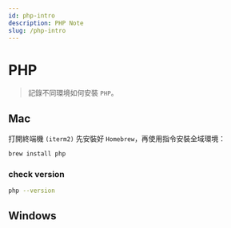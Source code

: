 ```yaml
---
id: php-intro
description: PHP Note
slug: /php-intro
---
```


# PHP

> 記錄不同環境如何安裝 `PHP`。

## Mac

打開終端機 `(iterm2)` 先安裝好 `Homebrew`，再使用指令安裝全域環境：

```bash
brew install php
```

### check version

```bash
php --version
```

## Windows
